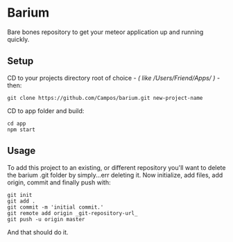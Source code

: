 Barium
=============
Bare bones repository to get your meteor application up and running quickly.

Setup
-----------
CD to your projects directory root of choice - *( like /Users/Friend/Apps/ )* - then:
```
git clone https://github.com/Campos/barium.git new-project-name
```

CD to app folder and build:
```
cd app
npm start
```

Usage
-----------
To add this project to an existing, or different repository you'll want to delete the barium .git folder by simply...err deleting it.
Now initialize, add files, add origin, commit and finally push with:
```
git init
git add .
git commit -m 'initial commit.'
git remote add origin _git-repository-url_
git push -u origin master
```

And that should do it.
